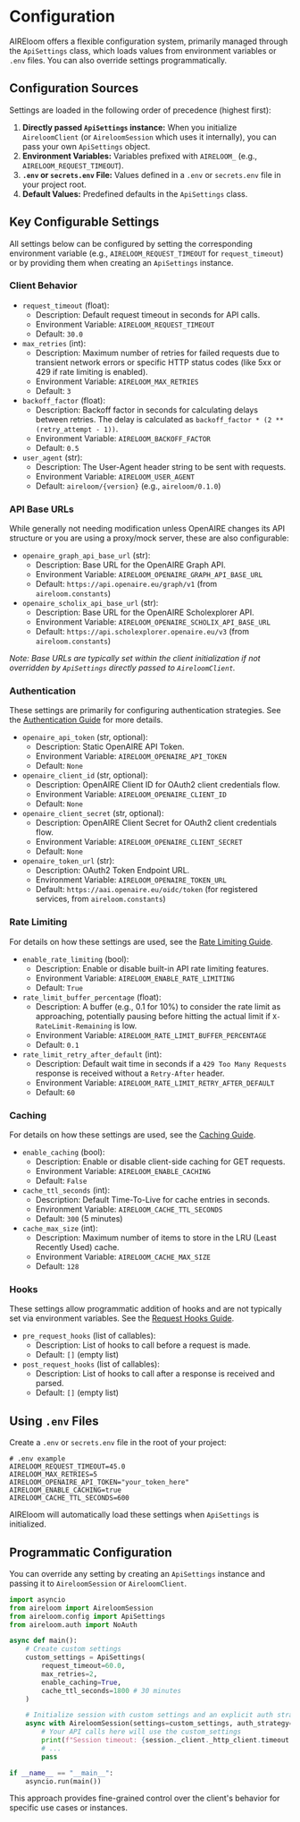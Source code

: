 # Configuration

AIREloom offers a flexible configuration system, primarily managed through the `ApiSettings` class, which loads values from environment variables or `.env` files. You can also override settings programmatically.

## Configuration Sources

Settings are loaded in the following order of precedence (highest first):

1.  **Directly passed `ApiSettings` instance:** When you initialize `AireloomClient` (or `AireloomSession` which uses it internally), you can pass your own `ApiSettings` object.
2.  **Environment Variables:** Variables prefixed with `AIRELOOM_` (e.g., `AIRELOOM_REQUEST_TIMEOUT`).
3.  **`.env` or `secrets.env` File:** Values defined in a `.env` or `secrets.env` file in your project root.
4.  **Default Values:** Predefined defaults in the `ApiSettings` class.

## Key Configurable Settings

All settings below can be configured by setting the corresponding environment variable (e.g., `AIRELOOM_REQUEST_TIMEOUT` for `request_timeout`) or by providing them when creating an `ApiSettings` instance.

### Client Behavior

*   `request_timeout` (float):
    *   Description: Default request timeout in seconds for API calls.
    *   Environment Variable: `AIRELOOM_REQUEST_TIMEOUT`
    *   Default: `30.0`
*   `max_retries` (int):
    *   Description: Maximum number of retries for failed requests due to transient network errors or specific HTTP status codes (like 5xx or 429 if rate limiting is enabled).
    *   Environment Variable: `AIRELOOM_MAX_RETRIES`
    *   Default: `3`
*   `backoff_factor` (float):
    *   Description: Backoff factor in seconds for calculating delays between retries. The delay is calculated as `backoff_factor * (2 ** (retry_attempt - 1))`.
    *   Environment Variable: `AIRELOOM_BACKOFF_FACTOR`
    *   Default: `0.5`
*   `user_agent` (str):
    *   Description: The User-Agent header string to be sent with requests.
    *   Environment Variable: `AIRELOOM_USER_AGENT`
    *   Default: `aireloom/{version}` (e.g., `aireloom/0.1.0`)

### API Base URLs

While generally not needing modification unless OpenAIRE changes its API structure or you are using a proxy/mock server, these are also configurable:

*   `openaire_graph_api_base_url` (str):
    *   Description: Base URL for the OpenAIRE Graph API.
    *   Environment Variable: `AIRELOOM_OPENAIRE_GRAPH_API_BASE_URL`
    *   Default: `https://api.openaire.eu/graph/v1` (from `aireloom.constants`)
*   `openaire_scholix_api_base_url` (str):
    *   Description: Base URL for the OpenAIRE Scholexplorer API.
    *   Environment Variable: `AIRELOOM_OPENAIRE_SCHOLIX_API_BASE_URL`
    *   Default: `https://api.scholexplorer.openaire.eu/v3` (from `aireloom.constants`)

*Note: Base URLs are typically set within the client initialization if not overridden by `ApiSettings` directly passed to `AireloomClient`.*

### Authentication

These settings are primarily for configuring authentication strategies. See the [Authentication Guide](../authentication.md) for more details.

*   `openaire_api_token` (str, optional):
    *   Description: Static OpenAIRE API Token.
    *   Environment Variable: `AIRELOOM_OPENAIRE_API_TOKEN`
    *   Default: `None`
*   `openaire_client_id` (str, optional):
    *   Description: OpenAIRE Client ID for OAuth2 client credentials flow.
    *   Environment Variable: `AIRELOOM_OPENAIRE_CLIENT_ID`
    *   Default: `None`
*   `openaire_client_secret` (str, optional):
    *   Description: OpenAIRE Client Secret for OAuth2 client credentials flow.
    *   Environment Variable: `AIRELOOM_OPENAIRE_CLIENT_SECRET`
    *   Default: `None`
*   `openaire_token_url` (str):
    *   Description: OAuth2 Token Endpoint URL.
    *   Environment Variable: `AIRELOOM_OPENAIRE_TOKEN_URL`
    *   Default: `https://aai.openaire.eu/oidc/token` (for registered services, from `aireloom.constants`)

### Rate Limiting

For details on how these settings are used, see the [Rate Limiting Guide](rate_limiting.md).

*   `enable_rate_limiting` (bool):
    *   Description: Enable or disable built-in API rate limiting features.
    *   Environment Variable: `AIRELOOM_ENABLE_RATE_LIMITING`
    *   Default: `True`
*   `rate_limit_buffer_percentage` (float):
    *   Description: A buffer (e.g., 0.1 for 10%) to consider the rate limit as approaching, potentially pausing before hitting the actual limit if `X-RateLimit-Remaining` is low.
    *   Environment Variable: `AIRELOOM_RATE_LIMIT_BUFFER_PERCENTAGE`
    *   Default: `0.1`
*   `rate_limit_retry_after_default` (int):
    *   Description: Default wait time in seconds if a `429 Too Many Requests` response is received without a `Retry-After` header.
    *   Environment Variable: `AIRELOOM_RATE_LIMIT_RETRY_AFTER_DEFAULT`
    *   Default: `60`

### Caching

For details on how these settings are used, see the [Caching Guide](caching.md).

*   `enable_caching` (bool):
    *   Description: Enable or disable client-side caching for GET requests.
    *   Environment Variable: `AIRELOOM_ENABLE_CACHING`
    *   Default: `False`
*   `cache_ttl_seconds` (int):
    *   Description: Default Time-To-Live for cache entries in seconds.
    *   Environment Variable: `AIRELOOM_CACHE_TTL_SECONDS`
    *   Default: `300` (5 minutes)
*   `cache_max_size` (int):
    *   Description: Maximum number of items to store in the LRU (Least Recently Used) cache.
    *   Environment Variable: `AIRELOOM_CACHE_MAX_SIZE`
    *   Default: `128`

### Hooks

These settings allow programmatic addition of hooks and are not typically set via environment variables. See the [Request Hooks Guide](hooks.md).

*   `pre_request_hooks` (list of callables):
    *   Description: List of hooks to call before a request is made.
    *   Default: `[]` (empty list)
*   `post_request_hooks` (list of callables):
    *   Description: List of hooks to call after a response is received and parsed.
    *   Default: `[]` (empty list)

## Using `.env` Files

Create a `.env` or `secrets.env` file in the root of your project:

```dotenv
# .env example
AIRELOOM_REQUEST_TIMEOUT=45.0
AIRELOOM_MAX_RETRIES=5
AIRELOOM_OPENAIRE_API_TOKEN="your_token_here"
AIRELOOM_ENABLE_CACHING=true
AIRELOOM_CACHE_TTL_SECONDS=600
```

AIREloom will automatically load these settings when `ApiSettings` is initialized.

## Programmatic Configuration

You can override any setting by creating an `ApiSettings` instance and passing it to `AireloomSession` or `AireloomClient`.

```python
import asyncio
from aireloom import AireloomSession
from aireloom.config import ApiSettings
from aireloom.auth import NoAuth

async def main():
    # Create custom settings
    custom_settings = ApiSettings(
        request_timeout=60.0,
        max_retries=2,
        enable_caching=True,
        cache_ttl_seconds=1800 # 30 minutes
    )

    # Initialize session with custom settings and an explicit auth strategy
    async with AireloomSession(settings=custom_settings, auth_strategy=NoAuth()) as session:
        # Your API calls here will use the custom_settings
        print(f"Session timeout: {session._client._http_client.timeout.read}")
        # ...
        pass

if __name__ == "__main__":
    asyncio.run(main())
```

This approach provides fine-grained control over the client's behavior for specific use cases or instances.
